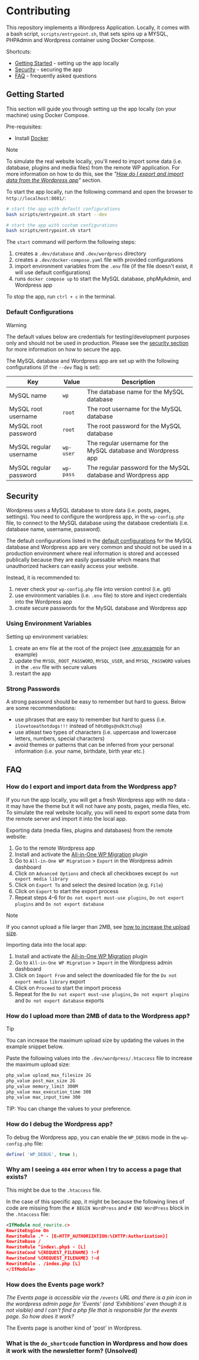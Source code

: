 # Contributing

This repository implements a Wordpress Application. Locally, it comes with a bash script, `scripts/entrypoint.sh`, that sets spins up a MYSQL, PHPAdmin and Wordpress container using Docker Compose.

Shortcuts:

- [Getting Started](#getting-started) - setting up the app locally
- [Security](#security) - securing the app
- [FAQ](#faq) - frequently asked questions

## Getting Started

This section will guide you through setting up the app locally (on your machine) using Docker Compose.

Pre-requisites:

- Install [Docker](https://docs.docker.com/get-started/get-docker/)

> [!NOTE]
> To simulate the real website locally, you'll need to import some data (i.e. database, plugins and media files) from the remote WP application. For more information on how to do this, see the *"[How do I export and import data from the Wordpress app](#how-do-i-export-and-import-data-from-the-wordpress-app)"* section.

To start the app locally, run the following command and open the browser to `http://localhost:8081/`:

```bash
# start the app with default configurations
bash scripts/entrypoint.sh start --dev

# start the app with custom configurations
bash scripts/entrypoint.sh start
```

The `start` command will perform the following steps:

1. creates a `.dev/database` and `.dev/wordpress` directory
2. creates a `.dev/docker-compose.yaml` file with provided configurations
3. import environment variables from the `.env` file (if the file doesn't exist, it will use default configurations)
4. runs `docker compose up` to start the MySQL database, phpMyAdmin, and Wordpress app

To stop the app, run `ctrl + c` in the terminal.

### Default Configurations

> [!WARNING]
> The default values below are credentials for testing/development purposes only and should not be used in production. Please see the [security section](#security) for more information on how to secure the app.

The MySQL database and Wordpress app are set up with the following configurations (if the `--dev` flag is set):

| Key                    | Value     | Description                                                   |
| ---------------------- | --------- | ------------------------------------------------------------- |
| MySQL name             | `wp`      | The database name for the MySQL database                      |
| MySQL root username    | `root`    | The root username for the MySQL database                      |
| MySQL root password    | `root`    | The root password for the MySQL database                      |
| MySQL regular username | `wp-user` | The regular username for the MySQL database and Wordpress app |
| MySQL regular password | `wp-pass` | The regular password for the MySQL database and Wordpress app |

## Security

Wordpress uses a MySQL database to store data (i.e. posts, pages, settings). You need to configure the wordpress app, in the `wp-config.php` file, to connect to the MySQL database using the database credentials (i.e. database name, username, password).

The default configurations listed in the [default configurations](#default-configurations) for the MySQL database and Wordpress app are very common and should not be used in a production environment where real information is stored and accessed publically because they are easily guessable which means that unauthorized hackers can easily access your website.

Instead, it is recommended to:

1. never check your `wp-config.php` file into version control (i.e. git)
2. use environment variables (i.e. `.env` file) to store and inject credentials into the Wordpress app
3. create secure passwords for the MySQL database and Wordpress app

### Using Environment Variables

Setting up environment variables:

1. create an env file at the root of the project (see [.env.example](.env.example) for an example)
2. update the `MYSQL_ROOT_PASSWORD`, `MYSQL_USER`, and `MYSQL_PASSWORD` values in the `.env` file with secure values
3. restart the app

### Strong Passwords

A strong password should be easy to remember but hard to guess. Below are some recommendations:

- use phrases that are easy to remember but hard to guess (i.e. `ilovetoeathotdogs!!!` instead of `h0td0gs@ndk3tchup`)
- use atleast two types of characters (i.e. uppercase and lowercase letters, numbers, special characters)
- avoid themes or patterns that can be inferred from your personal information (i.e. your name, birthdate, birth year etc.)

## FAQ

### How do I export and import data from the Wordpress app?

If you run the app locally, you will get a fresh Wordpress app with no data - it may have the theme but it will not have any posts, pages, media files, etc. To simulate the real website locally, you will need to export some data from the remote server and import it into the local app.

Exporting data (media files, plugins and databases) from the remote website:

1. Go to the remote Wordpress app
2. Install and activate the [All-in-One WP Migration](https://wordpress.org/plugins/all-in-one-wp-migration/) plugin
3. Go to `All-in-One WP Migration` > `Export` in the Wordpress admin dashboard
4. Click on `Advanced Options` and check all checkboxes except `Do not export media library`
5. Click on `Export To` and select the desired location (e.g. `File`)
6. Click on `Export` to start the export process
7. Repeat steps 4-6 for `Do not export must-use plugins`, `Do not export plugins` and `Do not export database`

> [!NOTE]
> If you cannot upload a file larger than 2MB, see [how to increase the upload size](#how-do-i-upload-more-than-2mb-of-data-to-the-wordpress-app).

Importing data into the local app:

1. Install and activate the [All-in-One WP Migration](https://wordpress.org/plugins/all-in-one-wp-migration/) plugin
2. Go to `All-in-One WP Migration` > `Import` in the Wordpress admin dashboard
3. Click on `Import From` and select the downloaded file for the `Do not export media library` export
4. Click on `Proceed` to start the import process
5. Repeat for the `Do not export must-use plugins`, `Do not export plugins` and `Do not export database` exports

### How do I upload more than 2MB of data to the Wordpress app?

> [!TIP]
> You can increase the maximum upload size by updating the values in the example snippet below.

Paste the following values into the `.dev/wordpress/.htaccess` file to increase the maximum upload size:

```bash
php_value upload_max_filesize 2G
php_value post_max_size 2G
php_value memory_limit 300M
php_value max_execution_time 300
php_value max_input_time 300
```

TIP: You can change the values to your preference.

### How do I debug the Wordpress app?

To debug the Wordpress app, you can enable the `WP_DEBUG` mode in the `wp-config.php` file:

```php
define( 'WP_DEBUG', true );
```

### Why am I seeing a `404` error when I try to access a page that exists?

This might be due to the `.htaccess` file.

In the case of this specific app, it might be because the following lines of code are missing from the `# BEGIN WordPress` and `# END WordPress` block in the `.htaccess` file:

```xml
<IfModule mod_rewrite.c>
RewriteEngine On
RewriteRule .* - [E=HTTP_AUTHORIZATION:%{HTTP:Authorization}]
RewriteBase /
RewriteRule ^index\.php$ - [L]
RewriteCond %{REQUEST_FILENAME} !-f
RewriteCond %{REQUEST_FILENAME} !-d
RewriteRule . /index.php [L]
</IfModule>
```

### How does the Events page work?

*The Events page is accessible via the `/events` URL and there is a pin icon in the wordpress admin page for 'Events' (and 'Exhibitions' even though it is not visible) and I can't find a php file that is responsible for the events page. So how does it work?*

The Events page is another kind of 'post' in Wordpress.

### What is the `do_shortcode` function in Wordpress and how does it work with the newsletter form? (Unsolved)
